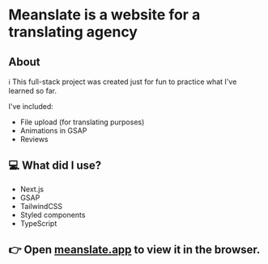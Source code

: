 # Meanslate is a website for a translating agency

## About

ℹ️ This full-stack project was created just for fun to practice what I've learned so far.

I've included:
- File upload (for translating purposes)
- Animations in GSAP
- Reviews

## 💻 What did I use?

* Next.js
* GSAP
* TailwindCSS
* Styled components
* TypeScript

## 👉 Open [meanslate.app](https://meanslate.vercel.app/) to view it in the browser.
